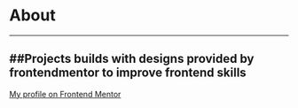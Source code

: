 # About
---
##Projects builds with designs provided by frontendmentor to improve frontend skills
---
[My profile on Frontend Mentor](https://www.frontendmentor.io/profile/ValafarL)
